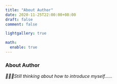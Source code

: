 ```yaml
---
title: "About Author"
date: 2020-11-25T22:00:00+08:00
draft: false
comment: false

lightgallery: true

math:
  enable: true
---
```


### About Author

*:heartbeat::heartbeat::heartbeat:Still thinking about how to introduce myself......*
